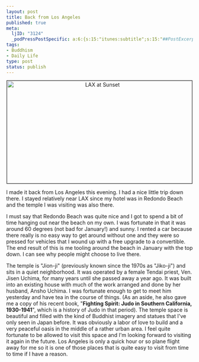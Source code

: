 ```yaml
--- 
layout: post
title: Back from Los Angeles
published: true
meta: 
  ljID: "3124"
  _podPressPostSpecific: a:6:{s:15:"itunes:subtitle";s:15:"##PostExcerpt##";s:14:"itunes:summary";s:15:"##PostExcerpt##";s:15:"itunes:keywords";s:17:"##WordPressCats##";s:13:"itunes:author";s:10:"##Global##";s:15:"itunes:explicit";s:2:"No";s:12:"itunes:block";s:2:"No";}
tags: 
- Buddhism
- Daily Life
type: post
status: publish
---
```

<p align="center"><a href="http://www.flickr.com/photos/albill/2191978754/" title="LAX at Sunset by albill, on Flickr"><img border="1" src="http://farm3.static.flickr.com/2383/2191978754_ccca679744.jpg" width="500" height="277" alt="LAX at Sunset" /></a></p>
I made it back from Los Angeles this evening. I had a nice little trip down there. I stayed relatively near LAX since my hotel was in Redondo Beach and the temple I was visiting was also there. 

I must say that Redondo Beach was quite nice and I got to spend a bit of time hanging out near the beach on my own. I was fortunate in that it was around 60 degrees (not bad for January!) and sunny. I rented a car because there really is no easy way to get around without one and they were so pressed for vehicles that I wound up with a free upgrade to a convertible. The end result of this is me tooling around the beach in January with the top down. I can see why people might choose to live there. 

The temple is "Jion-ji" (previously known since the 1970s as "Jiko-ji") and sits in a quiet neighborhood. It was operated by a female Tendai priest, Ven. Jisen Uchima, for many years until she passed away a year ago. It was built into an existing house with much of the work arranged and done by her husband, Ansho Uchima. I was fortunate enough to get to meet him yesterday and have tea in the course of things. (As an aside, he also gave me a copy of his recent book, "<b>Fighting Spirit: Judo in Southern California, 1930-1941</b>", which is a history of Judo in that period). The temple space is beautiful and filled with the kind of Buddhist imagery and statues that I've only seen in Japan before. It was obviously a labor of love to build and a very peaceful oasis in the middle of a rather urban area. I feel quite fortunate to be allowed to visit this space and I'm looking forward to visiting it again in the future. Los Angeles is only a quick hour or so plane flight away for me so it is one of those places that is quite easy to visit from time to time if I have a reason.

